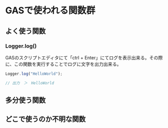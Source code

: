 # GASで使われる関数群

## よく使う関数

### Logger.log()

GASのスクリプトエディタにて「ctrl + Enter」にてログを表示出来る。その際に、この関数を実行することでログに文字を出力出来る。

```javascript
Logger.log("HelloWorld");

// 出力　＞　HelloWorld
```

## 多分使う関数

## どこで使うのか不明な関数

